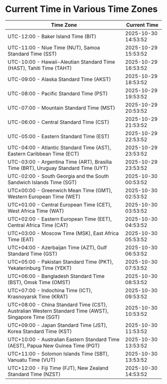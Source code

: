 # Current Time in Various Time Zones

| Time Zone | Current Time |
|-----------|--------------|
| UTC-12:00 - Baker Island Time (BIT) | 2025-10-30 14:53:52 |
| UTC-11:00 - Niue Time (NUT), Samoa Standard Time (SST) | 2025-10-29 15:53:52 |
| UTC-10:00 - Hawaii-Aleutian Standard Time (HAST), Tahiti Time (TAHT) | 2025-10-29 16:53:52 |
| UTC-09:00 - Alaska Standard Time (AKST) | 2025-10-29 18:53:52 |
| UTC-08:00 - Pacific Standard Time (PST) | 2025-10-29 19:53:52 |
| UTC-07:00 - Mountain Standard Time (MST) | 2025-10-29 20:53:52 |
| UTC-06:00 - Central Standard Time (CST) | 2025-10-29 21:53:52 |
| UTC-05:00 - Eastern Standard Time (EST) | 2025-10-29 22:53:52 |
| UTC-04:00 - Atlantic Standard Time (AST), Eastern Caribbean Time (ECT) | 2025-10-29 23:53:52 |
| UTC-03:00 - Argentina Time (ART), Brasília Time (BRT), Uruguay Standard Time (UYT) | 2025-10-29 23:53:52 |
| UTC-02:00 - South Georgia and the South Sandwich Islands Time (SGT) | 2025-10-30 00:53:52 |
| UTC±00:00 - Greenwich Mean Time (GMT), Western European Time (WET) | 2025-10-30 02:53:52 |
| UTC+01:00 - Central European Time (CET), West Africa Time (WAT) | 2025-10-30 03:53:52 |
| UTC+02:00 - Eastern European Time (EET), Central Africa Time (CAT) | 2025-10-30 04:53:52 |
| UTC+03:00 - Moscow Time (MSK), East Africa Time (EAT) | 2025-10-30 05:53:52 |
| UTC+04:00 - Azerbaijan Time (AZT), Gulf Standard Time (GST) | 2025-10-30 06:53:52 |
| UTC+05:00 - Pakistan Standard Time (PKT), Yekaterinburg Time (YEKT) | 2025-10-30 07:53:52 |
| UTC+06:00 - Bangladesh Standard Time (BST), Omsk Time (OMST) | 2025-10-30 08:53:52 |
| UTC+07:00 - Indochina Time (ICT), Krasnoyarsk Time (KRAT) | 2025-10-30 09:53:52 |
| UTC+08:00 - China Standard Time (CST), Australian Western Standard Time (AWST), Singapore Time (SGT) | 2025-10-30 10:53:52 |
| UTC+09:00 - Japan Standard Time (JST), Korea Standard Time (KST) | 2025-10-30 11:53:52 |
| UTC+10:00 - Australian Eastern Standard Time (AEST), Papua New Guinea Time (PGT) | 2025-10-30 13:53:52 |
| UTC+11:00 - Solomon Islands Time (SBT), Vanuatu Time (VUT) | 2025-10-30 13:53:52 |
| UTC+12:00 - Fiji Time (FJT), New Zealand Standard Time (NZST) | 2025-10-30 14:53:52 |
